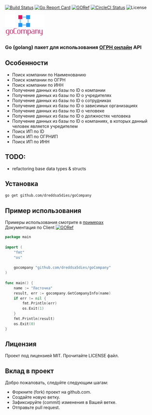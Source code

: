 [![Build Status](https://travis-ci.org/dreddsa5dies/goCompany.svg?branch=master)](https://travis-ci.org/dreddsa5dies/goCompany) [![Go Report Card](https://goreportcard.com/badge/github.com/dreddsa5dies/goCompany)](https://goreportcard.com/report/github.com/dreddsa5dies/goCompany) [![GORef](https://godoc.org/github.com/dreddsa5dies/goCompany?status.svg)](https://godoc.org/github.com/dreddsa5dies/goCompany) [![CircleCI Status](https://circleci.com/gh/dreddsa5dies/goCompany.svg?style=shield)](https://circleci.com/gh/dreddsa5dies/goCompany) ![License](https://img.shields.io/badge/License-MIT-blue.svg)   

![IMAGE](img/goCompany.png)

### Go (golang) пакет для использования [ОГРН онлайн](https://ru.rus.company/) API

## Особенности
* Поиск компании по Наименованию
* Поиск компании по ОГРН
* Поиcк компании по ИНН
* Получение данных из базы по ID о компании
* Получение данных из базы по ID о учредителях
* Получение данных из базы по ID о сотрудниках
* Получение данных из базы по ID о зависимых организациях
* Получение данных из базы по ID о человеке
* Получение данных из базы по ID о должностях человека
* Получение данных из базы по ID о компаниях, в которых данный человек является учредителем
* Поиск ИП по ID
* Поиск ИП по ОГРНИП
* Поиcк ИП по ИНН


## TODO:
* refactoring base data types & structs

## Установка
```bash
go get github.com/dreddsa5dies/goCompany
```

## Пример использования
Примеры использования смотрите в [примерах](https://github.com/dreddsa5dies/goCompany/tree/master/_examples)  
Документация по Client [![GORef](https://godoc.org/github.com/dreddsa5dies/goCompany?status.svg)](https://godoc.org/github.com/dreddsa5dies/goCompany)
```Go
package main

import (
	"fmt"
	"os"

	gocompany "github.com/dreddsa5dies/goCompany"
)

func main() {
	name := "Ласточка"
	result, err := gocompany.GetCompanyInfo(name)
	if err != nil {
		fmt.Println(err)
		os.Exit(1)
	}
	fmt.Println(result)
	os.Exit(0)
}
```

## Лицензия
Проект под лицензией MIT. Прочитайте LICENSE файл.

## Вклад в проект
Добро пожаловать, следуйте следующим шагам:

- Форкните (fork) проект на github.com.
- Создайте новую ветку.
- Зафиксируйте (commit) изменения в Вашей ветке.
- Отправьте pull request.
